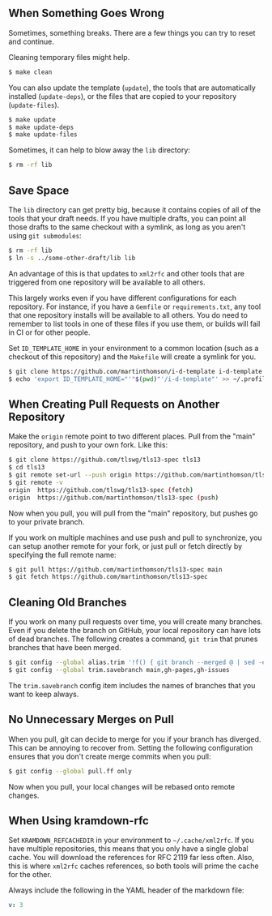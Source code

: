## When Something Goes Wrong

Sometimes, something breaks.  There are a few things you can try to reset and
continue.

Cleaning temporary files might help.

```sh
$ make clean
```

You can also update the template (`update`),
the tools that are automatically installed (`update-deps`), or
the files that are copied to your repository (`update-files`).

```sh
$ make update
$ make update-deps
$ make update-files
```

Sometimes, it can help to blow away the `lib` directory:

```sh
$ rm -rf lib
```


## Save Space

The `lib` directory can get pretty big, because it contains copies of all
of the tools that your draft needs.  If you have multiple drafts, you can
point all those drafts to the same checkout with a symlink, as long as you
aren't using `git submodules`:

```sh
$ rm -rf lib
$ ln -s ../some-other-draft/lib lib
```

An advantage of this is that updates to `xml2rfc` and other tools that
are triggered from one repository will be available to all others.

This largely works even if you have different configurations for each
repository. For instance, if you have a `Gemfile` or `requirements.txt`,
any tool that one repository installs will be available to all others.
You do need to remember to list tools in one of these files if you use
them, or builds will fail in CI or for other people.

Set `ID_TEMPLATE_HOME` in your environment to a common location
(such as a checkout of this repository) and the `Makefile` will create
a symlink for you.

```sh
$ git clone https://github.com/martinthomson/i-d-template i-d-template
$ echo 'export ID_TEMPLATE_HOME="'"$(pwd)"'/i-d-template"' >> ~/.profile
```


## When Creating Pull Requests on Another Repository

Make the `origin` remote point to two different places.  Pull from the "main"
repository, and push to your own fork.  Like this:

```sh
$ git clone https://github.com/tlswg/tls13-spec tls13
$ cd tls13
$ git remote set-url --push origin https://github.com/martinthomson/tls13-spec
$ git remote -v
origin  https://github.com/tlswg/tls13-spec (fetch)
origin  https://github.com/martinthomson/tls13-spec (push)
```

Now when you pull, you will pull from the "main" repository, but pushes go to
your private branch.

If you work on multiple machines and use push and pull to synchronize, you can
setup another remote for your fork, or just pull or fetch directly by
specifying the full remote name:

```sh
$ git pull https://github.com/martinthomson/tls13-spec main
$ git fetch https://github.com/martinthomson/tls13-spec
```


## Cleaning Old Branches

If you work on many pull requests over time, you will create many branches.
Even if you delete the branch on GitHub, your local repository can have lots
of dead branches.  The following creates a command, `git trim` that prunes
branches that have been merged.

```sh
$ git config --global alias.trim '!f() { git branch --merged @ | sed -e '"'"'/^\*/d;s/^  //;/^\('"'"'$(git config --get trim.savebranch | sed -e '"'"'s/[, ]/\\|/g'"'"')'"'"'\)$/d'"'"' | xargs -r git branch -d; }; f'
$ git config --global trim.savebranch main,gh-pages,gh-issues
```

The `trim.savebranch` config item includes the names of branches that you
want to keep always.


## No Unnecessary Merges on Pull

When you pull, git can decide to merge for you if your branch has diverged.
This can be annoying to recover from.  Setting the following configuration
ensures that you don't create merge commits when you pull:

```sh
$ git config --global pull.ff only
```

Now when you pull, your local changes will be rebased onto remote changes.


## When Using kramdown-rfc

Set `KRAMDOWN_REFCACHEDIR` in your environment to `~/.cache/xml2rfc`.  If you
have multiple repositories, this means that you only have a single global
cache.  You will download the references for RFC 2119 far less often.  Also,
this is where `xml2rfc` caches references, so both tools will prime the cache
for the other.

Always include the following in the YAML header of the markdown file:

```yaml
v: 3
```
